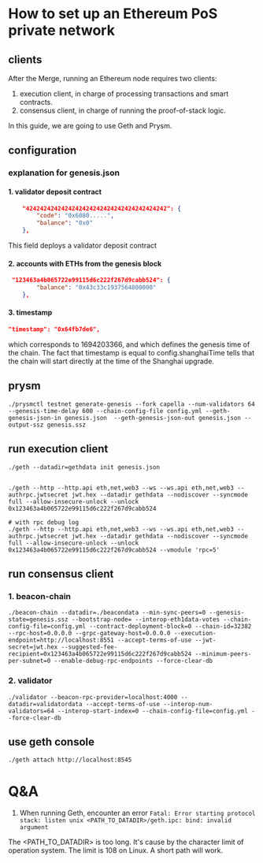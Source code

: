 # How to set up an Ethereum PoS private network

## clients
After the Merge, running an Ethereum node requires two clients:

1. execution client, in charge of processing transactions and smart contracts.
2. consensus client, in charge of running the proof-of-stack logic.

In this guide, we are going to use Geth and Prysm.

## configuration 

### explanation for genesis.json

#### 1. validator deposit contract
```json
    "4242424242424242424242424242424242424242": {
        "code": "0x6080.....",
        "balance": "0x0"
    },

```
This field deploys a validator deposit contract

#### 2. accounts with ETHs from the genesis block

```json
 "123463a4b065722e99115d6c222f267d9cabb524": {
        "balance": "0x43c33c1937564800000"
    },
```

#### 3. timestamp

```json
"timestamp": "0x64fb7de6",
```

which corresponds to 1694203366, and which defines the genesis time of the chain. The fact that timestamp is equal to config.shanghaiTime tells that the chain will start directly at the time of the Shanghai upgrade.


## prysm

```shell
./prysmctl testnet generate-genesis --fork capella --num-validators 64 --genesis-time-delay 600 --chain-config-file config.yml --geth-genesis-json-in genesis.json  --geth-genesis-json-out genesis.json --output-ssz genesis.ssz

```


## run execution client


```shell
./geth --datadir=gethdata init genesis.json
```

```shell

./geth --http --http.api eth,net,web3 --ws --ws.api eth,net,web3 --authrpc.jwtsecret jwt.hex --datadir gethdata --nodiscover --syncmode full --allow-insecure-unlock --unlock 0x123463a4b065722e99115d6c222f267d9cabb524

# with rpc debug log
./geth --http --http.api eth,net,web3 --ws --ws.api eth,net,web3 --authrpc.jwtsecret jwt.hex --datadir gethdata --nodiscover --syncmode full --allow-insecure-unlock --unlock 0x123463a4b065722e99115d6c222f267d9cabb524 --vmodule 'rpc=5'
```



## run consensus client

### 1. beacon-chain
```shell
./beacon-chain --datadir=./beacondata --min-sync-peers=0 --genesis-state=genesis.ssz --bootstrap-node= --interop-eth1data-votes --chain-config-file=config.yml --contract-deployment-block=0 --chain-id=32382 --rpc-host=0.0.0.0 --grpc-gateway-host=0.0.0.0 --execution-endpoint=http://localhost:8551 --accept-terms-of-use --jwt-secret=jwt.hex --suggested-fee-recipient=0x123463a4b065722e99115d6c222f267d9cabb524 --minimum-peers-per-subnet=0 --enable-debug-rpc-endpoints --force-clear-db

```

### 2. validator

```shell
./validator --beacon-rpc-provider=localhost:4000 --datadir=validatordata --accept-terms-of-use --interop-num-validators=64 --interop-start-index=0 --chain-config-file=config.yml --force-clear-db
```



## use geth console
```shell
./geth attach http://localhost:8545
```


# Q&A
1. When running Geth, encounter an error `Fatal: Error starting protocol stack: listen unix <PATH_TO_DATADIR>/geth.ipc: bind: invalid argument`

The <PATH_TO_DATADIR> is too long. It's cause by the character limit of operation system. The limit is 108 on Linux.
A short path will work.

